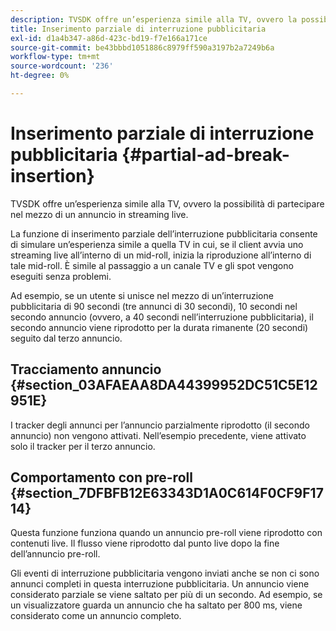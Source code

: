 ```yaml
---
description: TVSDK offre un’esperienza simile alla TV, ovvero la possibilità di partecipare nel mezzo di un annuncio in streaming live.
title: Inserimento parziale di interruzione pubblicitaria
exl-id: d1a4b347-a86d-423c-bd19-f7e166a171ce
source-git-commit: be43bbbd1051886c8979ff590a3197b2a7249b6a
workflow-type: tm+mt
source-wordcount: '236'
ht-degree: 0%

---
```


# Inserimento parziale di interruzione pubblicitaria {#partial-ad-break-insertion}

TVSDK offre un’esperienza simile alla TV, ovvero la possibilità di partecipare nel mezzo di un annuncio in streaming live.

La funzione di inserimento parziale dell’interruzione pubblicitaria consente di simulare un’esperienza simile a quella TV in cui, se il client avvia uno streaming live all’interno di un mid-roll, inizia la riproduzione all’interno di tale mid-roll. È simile al passaggio a un canale TV e gli spot vengono eseguiti senza problemi.

Ad esempio, se un utente si unisce nel mezzo di un’interruzione pubblicitaria di 90 secondi (tre annunci di 30 secondi), 10 secondi nel secondo annuncio (ovvero, a 40 secondi nell’interruzione pubblicitaria), il secondo annuncio viene riprodotto per la durata rimanente (20 secondi) seguito dal terzo annuncio.

## Tracciamento annuncio {#section_03AFAEAA8DA44399952DC51C5E12951E}

I tracker degli annunci per l’annuncio parzialmente riprodotto (il secondo annuncio) non vengono attivati. Nell’esempio precedente, viene attivato solo il tracker per il terzo annuncio.

## Comportamento con pre-roll {#section_7DFBFB12E63343D1A0C614F0CF9F1714}

Questa funzione funziona quando un annuncio pre-roll viene riprodotto con contenuti live. Il flusso viene riprodotto dal punto live dopo la fine dell’annuncio pre-roll.

Gli eventi di interruzione pubblicitaria vengono inviati anche se non ci sono annunci completi in questa interruzione pubblicitaria. Un annuncio viene considerato parziale se viene saltato per più di un secondo. Ad esempio, se un visualizzatore guarda un annuncio che ha saltato per 800 ms, viene considerato come un annuncio completo.
